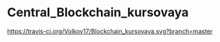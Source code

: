 # Central_Blockchain_kursovaya

https://travis-ci.org/Volkov17/Blockchain_kursovaya.svg?branch=master
